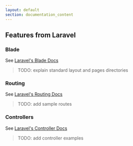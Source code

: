 ```yaml
---
layout: default
section: documentation_content
---
```


## Features from Laravel

### Blade
See [Laravel's Blade Docs](https://laravel.com/docs/5.4/blade)
> TODO: explain standard layout and pages directories

### Routing
See [Laravel's Routing Docs](https://laravel.com/docs/5.4/routing)
> TODO: add sample routes

### Controllers
See [Laravel's Controller Docs](https://laravel.com/docs/5.4/controllers)
> TODO: add controller examples
